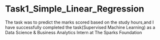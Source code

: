 # Task1_Simple_Linear_Regression

The task was to predict the marks scored based on the study hours,and I have successfully completed the task(Supervised Machine Learning) as a Data Science & Business Analytics Intern at The Sparks Foundation
